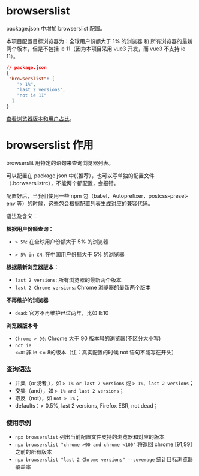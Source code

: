 # browserslist

package.json 中增加 browserslist 配置。

本项目配置目标浏览器为：全球用户份额大于 1% 的浏览器 和 所有浏览器的最新两个版本，但是不包括 ie 11（因为本项目采用 vue3 开发，而 vue3 不支持 ie 11）。


```json
// package.json
{
 "browserslist": [
    "> 1%",
    "last 2 versions",
    "not ie 11"
  ]
}
```


[查看浏览器版本和用户占比](https://caniuse.com/usage-table)。


# browserslist 作用

browserslit 用特定的语句来查询浏览器列表。

可以配置在 package.json 中(（推荐），也可以写单独的配置文件（.borwserslistrc），不能两个都配置，会报错。

配置好后，当我们使用一些 npm 包（babel，Autoprefixer，postcss-preset-env 等）的时候，这些包会根据配置列表生成对应的兼容代码。

语法及含义：

**根据用户份额查询：**

- `> 5%`: 在全球用户份额大于 5% 的浏览器

- `> 5% in CN`: 在中国用户份额大于 5% 的浏览器

**根据最新浏览器版本：**
- `last 2 versions`: 所有浏览器的最新两个版本
- `last 2 Chrome versions`: Chrome 浏览器的最新两个版本

**不再维护的浏览器**
- `dead`: 官方不再维护已过两年，比如 IE10

**浏览器版本号**
- `Chrome > 90`: Chrome 大于 90 版本号的浏览器(不区分大小写)
- `not ie <=8`: 非 ie <= 8的版本（注：真实配置的时候 not 语句不能写在开头）


### 查询语法
- 并集（or或者,），如 `> 1% or last 2 versions` 或 `> 1%, last 2 versions`；
- 交集（and），如 `> 1% and last 2 versions`；
- 取反（not），如 `not > 1%`；
- defaults：> 0.5%, last 2 versions, Firefox ESR, not dead；

### 使用示例
- `npx browserslist` 列出当前配置文件支持的浏览器和对应的版本
- `npx browserslist "chrome >90 and chrome <100"`  将返回 chrome [91,99]之前的所有版本
- `npx browserslist "last 2 Chrome versions" --coverage` 统计目标浏览器覆盖率



